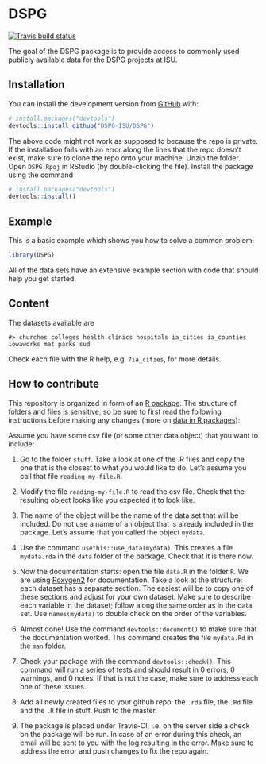 
<!-- README.md is generated from README.Rmd. Please edit that file -->

# DSPG

<!-- badges: start -->

[![Travis build
status](https://travis-ci.org/DSPG-ISU/DSPG.svg?branch=master)](https://travis-ci.org/DSPG-ISU/DSPG)
<!-- badges: end -->

The goal of the DSPG package is to provide access to commonly used
publicly available data for the DSPG projects at ISU.

## Installation

You can install the development version from
[GitHub](https://github.com/) with:

``` r
# install.packages("devtools")
devtools::install_github("DSPG-ISU/DSPG")
```

The above code might not work as supposed to because the repo is
private. If the installation fails with an error along the lines that
the repo doesn’t exist, make sure to clone the repo onto your machine.
Unzip the folder. Open `DSPG.Rpoj` in RStudio (by double-clicking the
file). Install the package using the command

``` r
# install.packages("devtools")
devtools::install()
```

## Example

This is a basic example which shows you how to solve a common problem:

``` r
library(DSPG)
```

All of the data sets have an extensive example section with code that
should help you get started.

## Content

The datasets available
    are

    #> churches colleges health.clinics hospitals ia_cities ia_counties iowaworks mat parks sud

Check each file with the R help, e.g. `?ia_cities`, for more details.

## How to contribute

This repository is organized in form of an [R
package](http://r-pkgs.had.co.nz/). The structure of folders and files
is sensitive, so be sure to first read the following instructions before
making any changes (more on [data in R
packages](http://r-pkgs.had.co.nz/data.html)):

Assume you have some csv file (or some other data object) that you want
to include:

1.  Go to the folder `stuff`. Take a look at one of the .R files and
    copy the one that is the closest to what you would like to do. Let’s
    assume you call that file `reading-my-file.R`.

2.  Modify the file `reading-my-file.R` to read the csv file. Check that
    the resulting object looks like you expected it to look like.

3.  The name of the object will be the name of the data set that will be
    included. Do not use a name of an object that is already included in
    the package. Let’s assume that you called the object `mydata`.

4.  Use the command `usethis::use_data(mydata)`. This creates a file
    `mydata.rda` in the `data` folder of the package. Check that it is
    there now.

5.  Now the documentation starts: open the file `data.R` in the folder
    `R`. We are using
    [Roxygen2](https://kbroman.org/pkg_primer/pages/docs.html) for
    documentation. Take a look at the structure: each dataset has a
    separate section. The easiest will be to copy one of these sections
    and adjust for your own dataset. Make sure to describe each variable
    in the dataset; follow along the same order as in the data set. Use
    `names(mydata)` to double check on the order of the variables.

6.  Almost done\! Use the command `devtools::document()` to make sure
    that the documentation worked. This command creates the file
    `mydata.Rd` in the `man` folder.

7.  Check your package with the command `devtools::check()`. This
    command will run a series of tests and should result in 0 errors, 0
    warnings, and 0 notes. If that is not the case, make sure to address
    each one of these issues.

8.  Add all newly created files to your github repo: the `.rda` file,
    the `.Rd` file and the `.R` file in stuff. Push to the master.

9.  The package is placed under Travis-CI, i.e. on the server side a
    check on the package will be run. In case of an error during this
    check, an email will be sent to you with the log resulting in the
    error. Make sure to address the error and push changes to fix the
    repo again.
